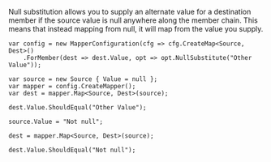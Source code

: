 Null substitution allows you to supply an alternate value for a destination member if the source value is null anywhere along the member chain. This means that instead mapping from null, it will map from the value you supply.

    var config = new MapperConfiguration(cfg => cfg.CreateMap<Source, Dest>()
        .ForMember(dest => dest.Value, opt => opt.NullSubstitute("Other Value"));

    var source = new Source { Value = null };
    var mapper = config.CreateMapper();
    var dest = mapper.Map<Source, Dest>(source);

    dest.Value.ShouldEqual("Other Value");

    source.Value = "Not null";

    dest = mapper.Map<Source, Dest>(source);

    dest.Value.ShouldEqual("Not null");